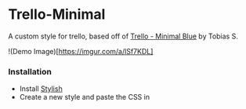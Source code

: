 # Trello-Minimal
A custom style for trello, based off of [Trello - Minimal Blue](https://userstyles.org/styles/122627/trello-minimal-blue) by Tobias S.

!(Demo Image)[https://imgur.com/a/lSf7KDL]

### Installation
* Install [Stylish](https://chrome.google.com/webstore/detail/stylish-custom-themes-for/fjnbnpbmkenffdnngjfgmeleoegfcffe?hl=en)
* Create a new style and paste the CSS in
